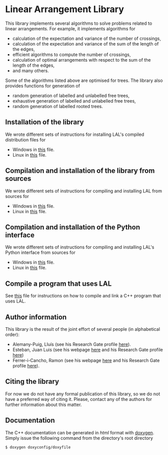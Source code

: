 # Linear Arrangement Library

This library implements several algorithms to solve problems related to linear arrangements. For example, it implements algorithms for

- calculation of the expectation and variance of the number of crossings,
- calculation of the expectation and variance of the sum of the length of the edges,
- efficient algorithms to compute the number of crossings,
- calculation of optimal arrangements with respect to the sum of the length of the edges,
- and many others.

Some of the algorithms listed above are optimised for trees. The library also provides functions for generation of

- random generation of labelled and unlabelled free trees,
- exhaustive generation of labelled and unlabelled free trees,
- random generation of labelled rooted trees.

## Installation of the library

We wrote different sets of instructions for installing LAL's compiled distribution files for

- Windows in [this](https://github.com/lluisalemanypuig/linear-arrangement-library/blob/master/instructions/installation-library-windows.md) file.
- Linux in [this](https://github.com/lluisalemanypuig/linear-arrangement-library/blob/master/instructions/installation-library-linux.md) file.

## Compilation and installation of the library from sources

We wrote different sets of instructions for compiling and installing LAL from sources for

- Windows in [this](https://github.com/lluisalemanypuig/linear-arrangement-library/blob/master/instructions/compilation-library-windows.md) file.
- Linux in [this](https://github.com/lluisalemanypuig/linear-arrangement-library/blob/master/instructions/compilation-library-linux.md) file.

## Compilation and installation of the Python interface

We wrote different sets of instructions for compiling and installing LAL's Python interface from sources for

- Windows in [this](https://github.com/lluisalemanypuig/linear-arrangement-library/blob/master/instructions/compilation-interface-windows.md) file.
- Linux in [this](https://github.com/lluisalemanypuig/linear-arrangement-library/blob/master/instructions/compilation-interface-linux.md) file.

## Compile a program that uses LAL

See [this](https://github.com/lluisalemanypuig/linear-arrangement-library/blob/master/instructions/compiling-against-LAL.md) file for instructions on how to compile and link a C++ program that uses LAL.

## Author information

This library is the result of the joint effort of several people (in alphabetical order):

- Alemany-Puig, Lluís (see his Research Gate profile [here](https://www.researchgate.net/profile/Lluis_Alemany-Puig)).
- Esteban, Juan Luis (see his webpage [here](https://www.cs.upc.edu/~esteban/) and his Research Gate profile [here](https://www.researchgate.net/profile/Juan_Esteban13))
- Ferrer-i-Cancho, Ramon (see his webpage [here](https://www.cs.upc.edu/~rferrericancho/) and his Research Gate profile [here](https://www.cs.upc.edu/~rferrericancho/)).

## Citing the library

For now we do not have any formal publication of this library, so we do not have a preferred way of citing it. Please, contact any of the authors for further information about this matter.

## Documentation

The C++ documentation can be generated in _html_ format with [doxygen](http://doxygen.nl/). Simply issue the following command from the directory's root directory

	$ doxygen doxyconfig/doxyfile

